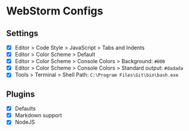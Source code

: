 # WebStorm Configs

## Settings

- [x] Editor > Code Style > JavaScript > Tabs and Indents
- [x] Editor > Color Scheme > Default
- [x] Editor > Color Scheme > Console Colors > Background: `#000`
- [x] Editor > Color Scheme > Console Colors > Standard output: `#dadada`
- [x] Tools > Terminal > Shell Path: `C:\Program Files\Git\bin\bash.exe`

## Plugins

- [x] Defaults
- [x] Markdown support
- [x] NodeJS